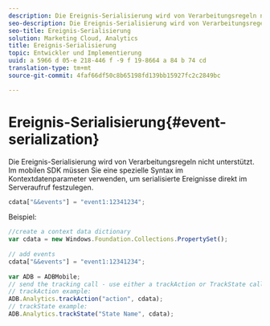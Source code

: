 ```yaml
---
description: Die Ereignis-Serialisierung wird von Verarbeitungsregeln nicht unterstützt. Im Mobile-SDK müssen Sie eine spezielle Syntax innerhalb des Kontextdatenparameters verwenden, um serialisierte Ereignisse direkt beim Server-Aufruf festzulegen.
seo-description: Die Ereignis-Serialisierung wird von Verarbeitungsregeln nicht unterstützt. Im Mobile-SDK müssen Sie eine spezielle Syntax innerhalb des Kontextdatenparameters verwenden, um serialisierte Ereignisse direkt beim Server-Aufruf festzulegen.
seo-title: Ereignis-Serialisierung
solution: Marketing Cloud, Analytics
title: Ereignis-Serialisierung
topic: Entwickler und Implementierung
uuid: a 5966 d 05-e 218-446 f -9 f 19-8664 a 84 b 74 cd
translation-type: tm+mt
source-git-commit: 4faf66df50c8b65198fd139bb15927fc2c2849bc

---
```



# Ereignis-Serialisierung{#event-serialization}

Die Ereignis-Serialisierung wird von Verarbeitungsregeln nicht unterstützt. Im mobilen SDK müssen Sie eine spezielle Syntax im Kontextdatenparameter verwenden, um serialisierte Ereignisse direkt im Serveraufruf festzulegen.

```js
cdata["&&events"] = "event1:12341234";
```

Beispiel:

```js
//create a context data dictionary 
var cdata = new Windows.Foundation.Collections.PropertySet(); 
 
// add events 
cdata["&&events"] = "event1:12341234"; 
 
var ADB = ADBMobile; 
// send the tracking call - use either a trackAction or TrackState call. 
// trackAction example: 
ADB.Analytics.trackAction("action", cdata); 
// trackState example: 
ADB.Analytics.trackState("State Name", cdata);
```

